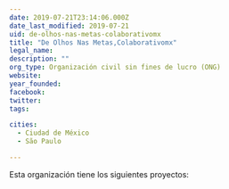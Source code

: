 ```yaml
---
date: 2019-07-21T23:14:06.000Z
date_last_modified: 2019-07-21
uid: de-olhos-nas-metas-colaborativomx
title: "De Olhos Nas Metas,Colaborativomx"
legal_name: 
description: ""
org_type: Organización civil sin fines de lucro (ONG)
website: 
year_founded: 
facebook: 
twitter: 
tags:

cities: 
  - Ciudad de México
  - São Paulo

---
```


Esta organización tiene los siguientes proyectos:


